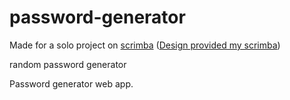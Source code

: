 # password-generator
Made for a solo project on [scrimba](https://scrimba.com) ([Design provided my scrimba](https://www.figma.com/file/NEj9JDycMjF3XKXq7swoc9/Random-Password-Generator-(New-version)?node-id=0%3A1&t=E2GplOhXBrkq5nGX-0))

random password generator

Password generator web app.
